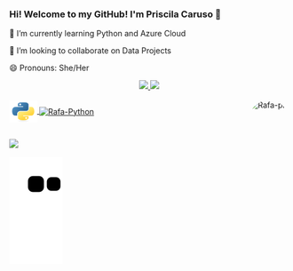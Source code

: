 ### Hi! Welcome to my GitHub! I'm Priscila Caruso 👋

🌱 I’m currently learning Python and Azure Cloud

👯 I’m looking to collaborate on Data Projects

😄 Pronouns: She/Her

<div align="center">
  <a href="https://github.com/Priscaruso">
  <img height="160em" src="https://github-readme-stats.vercel.app/api?username=Priscaruso&show_icons=true&theme=dracula&include_all_commits=true&count_private=true"/>
  <img height="160em" src="https://github-readme-stats.vercel.app/api/top-langs/?username=Priscaruso&layout=compact&langs_count=7&theme=dracula"/>
</div>
<div style="display: inline_block"><br>
 
  <img align="center" alt="Rafa-Python" height="40" width="50" src="https://raw.githubusercontent.com/devicons/devicon/master/icons/python/python-original.svg">
  <img align="center" alt="Rafa-Python" height="80" width="80" src="https://cdn.jsdelivr.net/gh/devicons/devicon/icons/azure/azure-original-wordmark.svg">
  <img align="right" alt="Rafa-pic" height="150" style="border-radius:50px;" src="https://cdn.discordapp.com/attachments/838947037105225749/938447732778106971/prigif2.png?width=676&height=676">
</div>
  
  ##

<div> 
  <a href="https://www.linkedin.com/in/priscilacaruso/" target="_blank"><img src="https://img.shields.io/badge/LinkedIn-0077B5?style=for-the-badge&logo=linkedin&logoColor=white" target="_blank"></a>
 
  ![Snake animation](https://github.com/rafaballerini/rafaballerini/blob/output/github-contribution-grid-snake.svg)
 
</div>
  
<!--
**Priscaruso/Priscaruso** is a ✨ _special_ ✨ repository because its `README.md` (this file) appears on your GitHub profile.



